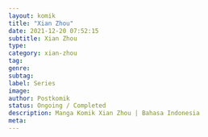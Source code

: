 ```yaml
---
layout: komik
title: "Xian Zhou"
date: 2021-12-20 07:52:15
subtitle: Xian Zhou
type: 
category: xian-zhou
tag: 
genre: 
subtag: 
label: Series
image: 
author: Postkomik
status: Ongoing / Completed
description: Manga Komik Xian Zhou | Bahasa Indonesia
meta: 
---
```

